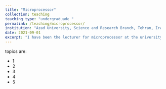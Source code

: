 ```yaml
---
title: "Microprocessor"
collection: teaching
teaching_type: "undergraduade "
permalink: /teaching/microprocessor/ 
institution: "Azad University, Science and Research Branch, Tehran, Iran"
date: 2021-09-01
excerpt: "I have been the lecturer for microprocessor at the university for two semester."
---
```

topics are:
* 1
* 2
* 3
* 4
* 5

